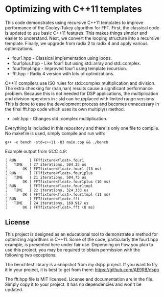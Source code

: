 # Optimizing with C++11 templates

This code demonstrates using recursive C++11 templates to improve
performance of the Cooley-Tukey algorithm for FFT. First, the
classical code is updated to use basic C++11 features. This makes
things simpler and easier to understand. Next, we convert the
looping structure into a recursive template. Finally, we upgrade
from radix 2 to radix 4 and apply various optimizations.

 * four1.hpp - Classical implementation using loops.
 * four1plus.hpp - Like four1 but using std::array and std::complex.
 * four1tmpl.hpp - Improved four1 using template recursion.
 * fft.hpp - Radix 4 version with lots of optimizations.

C++11 compilers use ISO rules for std::complex multiplication and division.
The extra checking for (nan,nan) results cause a significant performance
problem. Because this is not needed for DSP applications, the multiplication
and division operators in ::std can be replaced with limited range versions.
This is done to ease the development process and becomes unnecessary in
the final fft.hpp code which uses its own multiply() method.

 * cxlr.hpp - Changes std::complex multiplication.

Everything is included in this repository and there is only one file to
compile. No makefile is used, simply compile and run with:

```g++ -o bench -std=c++11 -O3 main.cpp && ./bench```

Example output from GCC 4.9:

```
[ RUN      ] FFTfixture<float>.four1
[   TIME   ] 27 iterations, 504.25 us
[       OK ] FFTfixture<float>.four1 (13 ms)
[ RUN      ] FFTfixture<float>.four1plus
[   TIME   ] 21 iterations, 504.75 us
[       OK ] FFTfixture<float>.four1plus (10 ms)
[ RUN      ] FFTfixture<float>.four1tmpl
[   TIME   ] 22 iterations, 324.333 us
[       OK ] FFTfixture<float>.four1tmpl (11 ms)
[ RUN      ] FFTfixture<float>.fft
[   TIME   ] 24 iterations, 169.917 us
[       OK ] FFTfixture<float>.fft (8 ms)
```

## License

This project is designed as an educational tool to demonstrate a method
for optimizing algorithms in C++11. Some of the code, particularly the
four1.hpp example, is presented here under fair use. Depending on how
you plan to use this project, you may be required to obtain permission
with the following two exceptions:

The benchtest library is a snapshot from my dspp project. If you want to
try it in your project, it is best to get from there:
https://github.com/AE9RB/dspp

The fft.hpp file is MIT licensed. License and documentation are in the file.
Simply copy it to your project. It has no dependencies and won't be updated.
